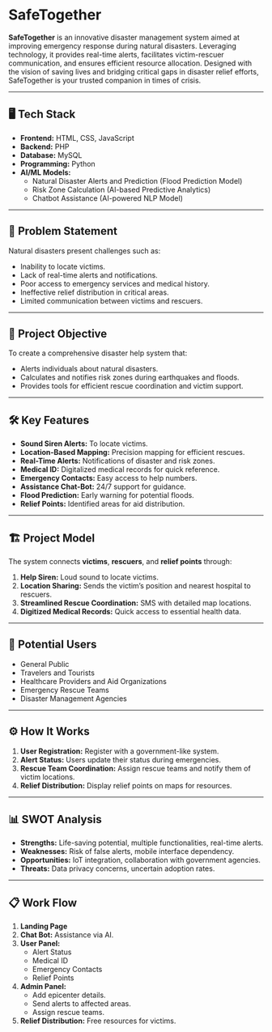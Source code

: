 # SafeTogether

**SafeTogether** is an innovative disaster management system aimed at improving emergency response during natural disasters. Leveraging technology, it provides real-time alerts, facilitates victim-rescuer communication, and ensures efficient resource allocation. Designed with the vision of saving lives and bridging critical gaps in disaster relief efforts, SafeTogether is your trusted companion in times of crisis.

---

## 🖥️ **Tech Stack**
- **Frontend:** HTML, CSS, JavaScript  
- **Backend:** PHP  
- **Database:** MySQL  
- **Programming:** Python  
- **AI/ML Models:**  
  - Natural Disaster Alerts and Prediction (Flood Prediction Model)  
  - Risk Zone Calculation (AI-based Predictive Analytics)  
  - Chatbot Assistance (AI-powered NLP Model)

---

## 🚨 **Problem Statement**
Natural disasters present challenges such as:
- Inability to locate victims.
- Lack of real-time alerts and notifications.
- Poor access to emergency services and medical history.
- Ineffective relief distribution in critical areas.
- Limited communication between victims and rescuers.

---

## 🎯 **Project Objective**
To create a comprehensive disaster help system that:
- Alerts individuals about natural disasters.
- Calculates and notifies risk zones during earthquakes and floods.
- Provides tools for efficient rescue coordination and victim support.

---

## 🛠️ **Key Features**
- **Sound Siren Alerts:** To locate victims.
- **Location-Based Mapping:** Precision mapping for efficient rescues.
- **Real-Time Alerts:** Notifications of disaster and risk zones.
- **Medical ID:** Digitalized medical records for quick reference.
- **Emergency Contacts:** Easy access to help numbers.
- **Assistance Chat-Bot:** 24/7 support for guidance.
- **Flood Prediction:** Early warning for potential floods.
- **Relief Points:** Identified areas for aid distribution.



---

## 🏗️ **Project Model**
The system connects **victims**, **rescuers**, and **relief points** through:
1. **Help Siren:** Loud sound to locate victims.
2. **Location Sharing:** Sends the victim’s position and nearest hospital to rescuers.
3. **Streamlined Rescue Coordination:** SMS with detailed map locations.
4. **Digitized Medical Records:** Quick access to essential health data.

---

## 👥 **Potential Users**
- General Public
- Travelers and Tourists
- Healthcare Providers and Aid Organizations
- Emergency Rescue Teams
- Disaster Management Agencies

---

## ⚙️ **How It Works**
1. **User Registration:** Register with a government-like system.
2. **Alert Status:** Users update their status during emergencies.
3. **Rescue Team Coordination:** Assign rescue teams and notify them of victim locations.
4. **Relief Distribution:** Display relief points on maps for resources.

---

## 📊 **SWOT Analysis**
- **Strengths:** Life-saving potential, multiple functionalities, real-time alerts.
- **Weaknesses:** Risk of false alerts, mobile interface dependency.
- **Opportunities:** IoT integration, collaboration with government agencies.
- **Threats:** Data privacy concerns, uncertain adoption rates.

---





## 📋 **Work Flow**
1. **Landing Page**
2. **Chat Bot:** Assistance via AI.
3. **User Panel:**
   - Alert Status
   - Medical ID
   - Emergency Contacts
   - Relief Points
4. **Admin Panel:**
   - Add epicenter details.
   - Send alerts to affected areas.
   - Assign rescue teams.
5. **Relief Distribution:** Free resources for victims.
